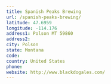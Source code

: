 ```yaml
---
title: Spanish Peaks Brewing
url: /spanish-peaks-brewing/
latitude: 47.6959
longitude: -114.176
address1: Polson MT 59860
address2: 
city: Polson
state: Montana
code: 
country: United States
phone: 
website: http://www.blackdogales.com/
---
```


